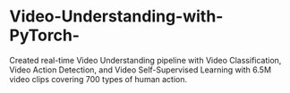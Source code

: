 # Video-Understanding-with-PyTorch-
Created real-time Video Understanding pipeline with Video Classification, Video Action Detection, and Video Self-Supervised Learning with 6.5M video clips covering 700 types of human action.

